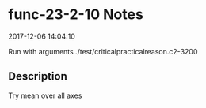 # func-23-2-10 Notes

2017-12-06 14:04:10

Run with arguments ./test/criticalpracticalreason.c2-3200 

## Description

Try mean over all axes
